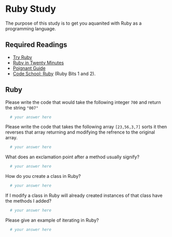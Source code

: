 # Ruby Study

The purpose of this study is to get you aquanited with Ruby as a programming
language.

## Required Readings

-   [Try Ruby](http://tryruby.org/)
-   [Ruby in Twenty Minutes](https://www.ruby-lang.org/en/documentation/quickstart/)
-   [Poignant Guide](http://poignant.guide/)
-   [Code School: Ruby](https://www.codeschool.com/learn/ruby) (Ruby Bits 1 and 2).

## Ruby

Please write the code that would take the following integer `700` and return the
string `"007"`

```ruby
  # your answer here
```

Please write the code that takes the following array `[23,56,3,7]` sorts it
then reverses that array returning and modifying the refrence to the original
array.

```ruby
  # your answer here
```

What does an exclamation point after a method usually signify?

```ruby
  # your answer here
```
How do you create a class in Ruby?

```ruby
  # your answer here
```

If I modify a class in Ruby will already created instances of that class have
the methods I added?

```ruby
  # your answer here
```

Please give an example of iterating in Ruby?

```ruby
  # your answer here
```
